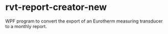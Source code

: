 # rvt-report-creator-new
WPF program to convert the export of an Eurotherm measuring transducer to a monthly report.
